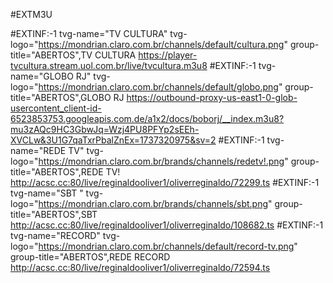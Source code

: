 #EXTM3U
 
#EXTINF:-1 tvg-name="TV CULTURA" tvg-logo="https://mondrian.claro.com.br/channels/default/cultura.png" group-title="ABERTOS",TV CULTURA
https://player-tvcultura.stream.uol.com.br/live/tvcultura.m3u8
#EXTINF:-1 tvg-name="GLOBO RJ" tvg-logo="https://mondrian.claro.com.br/channels/default/globo.png" group-title="ABERTOS",GLOBO RJ
https://outbound-proxy-us-east1-0-glob-usercontent_client-id-6523853753.googleapis.com.de/a1x2/docs/boborj/__index.m3u8?mu3zAQc9HC3GbwJq=Wzj4PU8PFYp2sEEh-XVCLw&3U1G7qaTxrPbalZnEx=1737320975&sv=2
#EXTINF:-1 tvg-name="REDE TV" tvg-logo="https://mondrian.claro.com.br/brands/channels/redetv!.png" group-title="ABERTOS",REDE TV!
http://acsc.cc:80/live/reginaldooliver1/oliverreginaldo/72299.ts
#EXTINF:-1 tvg-name="SBT " tvg-logo="https://mondrian.claro.com.br/brands/channels/sbt.png" group-title="ABERTOS",SBT
http://acsc.cc:80/live/reginaldooliver1/oliverreginaldo/108682.ts
#EXTINF:-1 tvg-name="RECORD" tvg-logo="https://mondrian.claro.com.br/channels/default/record-tv.png" group-title="ABERTOS",REDE RECORD
http://acsc.cc:80/live/reginaldooliver1/oliverreginaldo/72594.ts
